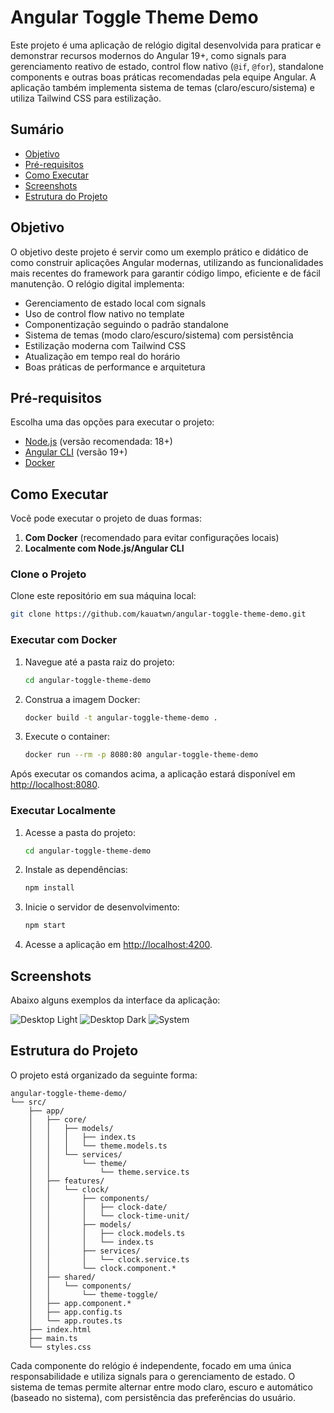 # Angular Toggle Theme Demo

Este projeto é uma aplicação de relógio digital desenvolvida para praticar e demonstrar recursos modernos do Angular 19+, como signals para gerenciamento reativo de estado, control flow nativo (`@if`, `@for`), standalone components e outras boas práticas recomendadas pela equipe Angular. A aplicação também implementa sistema de temas (claro/escuro/sistema) e utiliza Tailwind CSS para estilização.

## Sumário

- [Objetivo](#objetivo)
- [Pré-requisitos](#pré-requisitos)
- [Como Executar](#como-executar)
- [Screenshots](#screenshots)
- [Estrutura do Projeto](#estrutura-do-projeto)

## Objetivo

O objetivo deste projeto é servir como um exemplo prático e didático de como construir aplicações Angular modernas, utilizando as funcionalidades mais recentes do framework para garantir código limpo, eficiente e de fácil manutenção. O relógio digital implementa:

- Gerenciamento de estado local com signals
- Uso de control flow nativo no template
- Componentização seguindo o padrão standalone
- Sistema de temas (modo claro/escuro/sistema) com persistência
- Estilização moderna com Tailwind CSS
- Atualização em tempo real do horário
- Boas práticas de performance e arquitetura

## Pré-requisitos

Escolha uma das opções para executar o projeto:

- [Node.js](https://nodejs.org/en/download) (versão recomendada: 18+)
- [Angular CLI](https://v19.angular.dev/installation) (versão 19+)
- [Docker](https://www.docker.com/)

## Como Executar

Você pode executar o projeto de duas formas:

1. **Com Docker** (recomendado para evitar configurações locais)
2. **Localmente com Node.js/Angular CLI**

### Clone o Projeto

Clone este repositório em sua máquina local:

```bash
git clone https://github.com/kauatwn/angular-toggle-theme-demo.git
```

### Executar com Docker

1. Navegue até a pasta raiz do projeto:

   ```bash
   cd angular-toggle-theme-demo
   ```

2. Construa a imagem Docker:

   ```bash
   docker build -t angular-toggle-theme-demo .
   ```

3. Execute o container:

   ```bash
   docker run --rm -p 8080:80 angular-toggle-theme-demo
   ```

Após executar os comandos acima, a aplicação estará disponível em [http://localhost:8080](http://localhost:8080).

### Executar Localmente

1. Acesse a pasta do projeto:

   ```bash
   cd angular-toggle-theme-demo
   ```

2. Instale as dependências:

   ```bash
   npm install
   ```

3. Inicie o servidor de desenvolvimento:

   ```bash
   npm start
   ```

4. Acesse a aplicação em [http://localhost:4200](http://localhost:4200).

## Screenshots

Abaixo alguns exemplos da interface da aplicação:

![Desktop Light](images/desktop_light.png)
![Desktop Dark](images/desktop_dark.png)
![System](images/system.png)

## Estrutura do Projeto

O projeto está organizado da seguinte forma:

```plaintext
angular-toggle-theme-demo/
└── src/
    ├── app/
    │   ├── core/
    │   │   ├── models/
    │   │   │   ├── index.ts
    │   │   │   └── theme.models.ts
    │   │   └── services/
    │   │       └── theme/
    │   │           └── theme.service.ts
    │   ├── features/
    │   │   └── clock/
    │   │       ├── components/
    │   │       │   ├── clock-date/
    │   │       │   └── clock-time-unit/
    │   │       ├── models/
    │   │       │   ├── clock.models.ts
    │   │       │   └── index.ts
    │   │       ├── services/
    │   │       │   └── clock.service.ts
    │   │       └── clock.component.*
    │   ├── shared/
    │   │   └── components/
    │   │       └── theme-toggle/
    │   ├── app.component.*
    │   ├── app.config.ts
    │   └── app.routes.ts
    ├── index.html
    ├── main.ts
    └── styles.css
```

Cada componente do relógio é independente, focado em uma única responsabilidade e utiliza signals para o gerenciamento de estado. O sistema de temas permite alternar entre modo claro, escuro e automático (baseado no sistema), com persistência das preferências do usuário.

